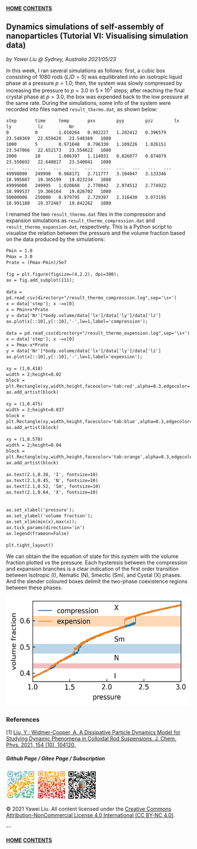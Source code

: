 #### [HOME](../../index.html) [CONTENTS](../index.html)

## Dynamics simulations of self-assembly of nanoparticles (Tutorial VI: Visualising simulation data)
 
*by Yawei Liu  @ Sydney, Australia 2021/05/23*

In this week, I ran several simulations as follows: first, a cubic box consisting of $1080$ rods ($L/D=5$) was equilibrated into an isotropic liquid phase at a pressure $p=1.0$; then, the system was slowly compressed by increasing the pressure to $p=3.0$ in $5\times 10^7$ steps; after reaching the final crystal phase at $p=3.0$, the box was expended back to the low pressure at the same rate. During the simulations, some info of the system were recorded into files named ```result_thermo.dat```, as shown below:

```
step       time     temp       pxx        pyy        pzz        lx          ly          lz          Nr
0          0        1.010264   0.902227   1.202412   0.396579   23.548369   22.659428   23.548369   1080
1000       5        0.971048   0.796330   1.109226   1.026151   23.547066   22.652173   23.554622   1080
2000       10       1.006397   1.114031   0.826077   0.874079   23.550692   22.640817   23.540041   1080
...   ...   ...   ...   ...   ...   ...   ...   ...   ...   ...
49998000   249990   0.968171   2.711777   3.104047   3.133346   18.995607   19.365199   19.823234   1080
49999000   249995   1.020668   2.770042   2.974512   2.774922   18.999537   19.366164   19.826702   1080
50000000   250000   0.979795   2.729397   2.316430   3.073195   18.991180   19.372467   19.842262   1080
```
I renamed the two ```result_thermo.dat``` files in the compression and expansion simulations as ```result_thermo_compression.dat``` and ```result_thermo_expansion.dat```, respectively. This is a Python script to visualise the relation between the pressure and the volume fraction based on the data produced by the simulations:

```
Pmin = 1.0
Pmax = 3.0
Prate = (Pmax-Pmin)/5e7

fig = plt.figure(figsize=(4,2.2), dpi=300);
ax = fig.add_subplot(111);

data = pd.read_csv(directory+"/result_thermo_compression.log",sep='\s+')
x = data['step']; x -=x[0]
x = Pmin+x*Prate
y = data['Nr']*body.volume/data['lx']/data['ly']/data['lz']
ax.plot(x[::10],y[::10],'-',lw=1,label='compression');

data = pd.read_csv(directory+"/result_thermo_expension.log",sep='\s+')
x = data['step']; x -=x[0]
x = Pmax-x*Prate
y = data['Nr']*body.volume/data['lx']/data['ly']/data['lz']
ax.plot(x[::10],y[::10],'-',lw=1,label='expension');

xy = (1,0.418)
width = 2;height=0.02
block = plt.Rectangle(xy,width,height,facecolor='tab:red',alpha=0.3,edgecolor='None',zorder=0)
ax.add_artist(block)

xy = (1,0.475)
width = 2;height=0.037
block = plt.Rectangle(xy,width,height,facecolor='tab:blue',alpha=0.3,edgecolor='None',zorder=0)
ax.add_artist(block)

xy = (1,0.578)
width = 2;height=0.04
block = plt.Rectangle(xy,width,height,facecolor='tab:orange',alpha=0.3,edgecolor='None',zorder=0)
ax.add_artist(block)

ax.text(2.1,0.38, 'I', fontsize=10)
ax.text(2.1,0.45, 'N', fontsize=10)
ax.text(2.1,0.52, 'Sm', fontsize=10)
ax.text(2.1,0.64, 'X', fontsize=10)


ax.set_xlabel('pressure');
ax.set_ylabel('volume fraction');
ax.set_xlim(min(x),max(x));
ax.tick_params(direction='in')
ax.legend(frameon=False)

plt.tight_layout()
```

We can obtain the the equation of state for this system with the volume fraction plotted *vs* the pressure. Each hysteresis between the compression and expansion branches is a clear indication of the first order transition between Isotropic (I), Nematic (N), Smectic (Sm), and Cystal (X) phases. And the slender coloured boxes delimit the two-phase coexistence regions between these phases.

<img src="images/assembly_nanoparticles/equ_state.png" alt=" " height="300" />


### References

[1] [Liu, Y.; Widmer-Cooper, A. A Dissipative Particle Dynamics Model for Studying Dynamic Phenomena in Colloidal Rod Suspensions. J. Chem. Phys. 2021, 154 (10), 104120.](https://aip.scitation.org/doi/10.1063/5.0041285)


##### Github Page / Gitee Page / Subscription
<img src="images/github_yawei.png" alt="github page" width="80" height="80" />
<img src="images/gitee_yawei.png" alt="gitee page" width="80" height="80" />
<img src="images/wechat.png" alt="wechat" width="80" height="80" />

<p>&copy; 2021 Yawei Liu. All content licensed under the <a href="https://creativecommons.org/licenses/by-nc/4.0/legalcode#languages">Creative Commons Attribution-NonCommercial License 4.0 International (CC BY-NC 4.0)</a>.</p>

--
#### [HOME](../../index.html) [CONTENTS](../index.html)

